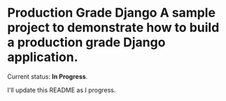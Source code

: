 # Production Grade Django A sample project to demonstrate how to build a production grade Django application.

Current status: **In Progress**.

I'll update this README as I progress.
